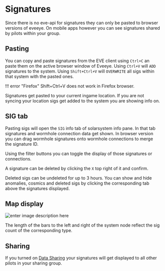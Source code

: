 # Signatures
Since there is no eve-api for signatures they can only be pasted to browser versions of eveeye. On mobile apps however you can see signatures shared by pilots within your group.

## Pasting
You can copy and paste signatures from the EVE client using `Ctrl+C` an paste them on the active browser window of Eveeye.
Using `Ctrl+V` will `ADD` signatures to the system.
Using `Shift+Ctrl+V` will `OVERWRITE` all sigs within that system with the pasted ones.

!!! error "Firefox"
    Shift+Ctrl+V does not work in Firefox browser.
    
Signatures get pasted to your current ingame location.
If you are not syncing your location sigs get added to the system you are showing info on. 

## SIG tab
Pasting sigs will open the `SIG` info tab of solarsystem info pane. In that tab signatures and wormhole connection data get shown. In browser version you can drag wormhole signatures onto wormhole connections to merge the signature ID.

Using the filter buttons you can toggle the display of those signatures or connections.
               
A signature can be deleted by clicking the `X` top right of it and confirm.

Deleted sigs can be undeleted for up to 3 hours.
You can show and hide anomalies, cosmics and deleted sigs by clicking the corresponding tab above the signatures displayed.                

## Map display
![enter image description here](https://raw.githubusercontent.com/Risingson/eedocs/master/docs/images/shapes/shapes_09.png)               
               
The length of the bars to the left and right of the system node reflect the sig count of the corresponding type.

## Sharing
If you turned on [Data Sharing](https://eedocs.readthedocs.io/en/latest/sharing/cloud/) your signatures will get displayed to all other pilots in your sharing group.


<!--stackedit_data:
eyJoaXN0b3J5IjpbLTE1MjI2NDU1NzEsMjAxODAxNTY3OSwtMT
MxNzE1MjY2NSw3ODMyNTM0NDYsMzMxNjczOTQyLC00ODI0NjA1
NjYsLTQ1MDU1NjE0LDM4ODE4MTQ3MiwtMTQ1OTE0NDYyMF19
-->